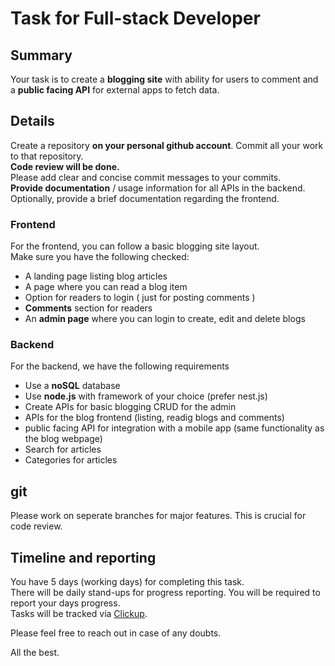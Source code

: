 # Task for Full-stack Developer

## Summary
Your task is to create a **blogging site** with ability for users to comment and a **public facing API** for external apps to fetch data.  

## Details
Create a repository **on your personal github account**. Commit all your work to that repository.  
**Code review will be done.**  
Please add clear and concise commit messages to your commits.  
**Provide documentation** / usage information for all APIs in the backend.
Optionally, provide a brief documentation regarding the frontend.  

### Frontend
For the frontend, you can follow a basic blogging site layout.  
Make sure you have the following checked:
- A landing page listing blog articles
- A page where you can read a blog item
- Option for readers to login ( just for posting comments )
- **Comments** section for readers 
- An **admin page** where you can login to create, edit and delete blogs

### Backend 
For the backend, we have the following requirements
- Use a **noSQL** database
- Use **node.js** with framework of your choice (prefer nest.js)
- Create APIs for basic blogging CRUD for the admin
- APIs for the blog frontend (listing, readig blogs and comments)
- public facing API for integration with a mobile app (same functionality as the blog webpage)
- Search for articles  
- Categories for articles  

## git
Please work on seperate branches for major features. This is crucial for code review.

## Timeline and reporting
You have 5 days (working days) for completing this task.  
There will be daily stand-ups for progress reporting. You will be required to report your days progress.  
Tasks will be tracked via [Clickup](https://app.clickup.com/).  





Please feel free to reach out in case of any doubts.

All the best.